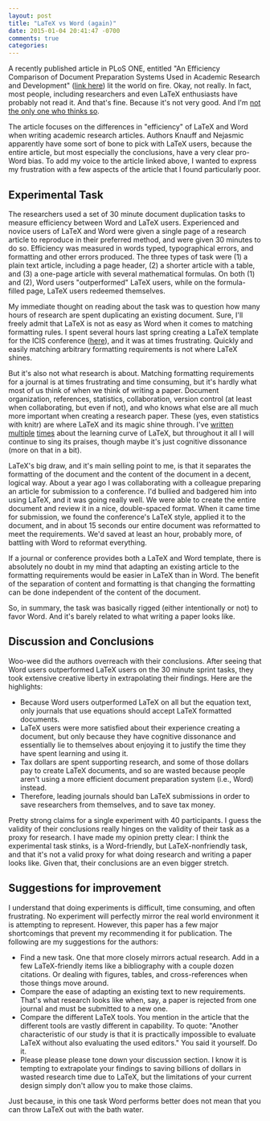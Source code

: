 ```yaml
---
layout: post
title: "LaTeX vs Word (again)"
date: 2015-01-04 20:41:47 -0700
comments: true
categories: 
---
```


A recently published article in PLoS ONE, entitled "An Efficiency Comparison of Document
Preparation Systems Used in Academic Research and Development"
([link here](http://www.plosone.org/article/info:doi/10.1371/journal.pone.0115069))
lit the world on fire. Okay, not really. In fact, most people, including researchers and
even LaTeX enthusiasts have probably not read it. And that's fine. Because it's not very
good. And I'm
[not the only one who thinks so](http://serialmentor.com/blog/2014/12/27/post-publication-review-of-the-plos-one-paper-comparing-ms-word-and-latex-how-not-to-compare-document-preparation).

The article focuses on the differences in "efficiency" of LaTeX and Word when writing
academic research articles. Authors Knauff and Nejasmic apparently have some sort of bone
to pick with LaTeX users, because the entire article, but most especially the conclusions,
have a very clear pro-Word bias. To add my voice to the article linked above, I wanted to
express my frustration with a few aspects of the article that I found particularly poor.

## Experimental Task

The researchers used a set of 30 minute document duplication tasks to measure efficiency
between Word and LaTeX users. Experienced and novice users of LaTeX and Word were given a
single page of a research article to reproduce in their preferred method, and were given
30 minutes to do so. Efficiency was measured in words typed, typographical errors, and
formatting and other errors produced. The three types of task were (1) a plain text
article, including a page header, (2) a shorter article with a table, and (3) a one-page
article with several mathematical formulas. On both (1) and (2), Word users "outperformed"
LaTeX users, while on the formula-filled page, LaTeX users redeemed themselves.

My immediate thought on reading about the task was to question how many hours of research
are spent duplicating an existing document. Sure, I'll freely admit that LaTeX is not as
easy as Word when it comes to matching formatting rules. I spent several hours last spring
creating a LaTeX template for the ICIS conference
([here](http://www.schuetzler.net/blog/latex-icis-template/)), and it was at times
frustrating. Quickly and easily matching arbitrary formatting requirements is not where
LaTeX shines.

But it's also not what research is about. Matching formatting requirements for a journal
is at times frustrating and time consuming, but it's hardly what most of us think of when
we think of writing a paper. Document organization, references, statistics, collaboration,
version control (at least when collaborating, but even if not), and who knows what else
are all much more important when creating a research paper. These (yes, even statistics
with knitr) are where LaTeX and its magic shine through. I've
[written](http://www.schuetzler.net/blog/intro-to-using-git-and-bitbucket-for-collaboration/)
[multiple](http://www.schuetzler.net/blog/latex-for-researchers-pt-1/)
[times](http://www.schuetzler.net/blog/latex-for-researchers-pt-2/) about the learning
curve of LaTeX, but throughout it all I will continue to sing its praises, though maybe
it's just cognitive dissonance (more on that in a bit).

LaTeX's big draw, and it's main selling point to me, is that it separates the formatting
of the document and the content of the document in a decent, logical way. About a year ago
I was collaborating with a colleague preparing an article for submission to a
conference. I'd bullied and badgered him into using LaTeX, and it was going really
well. We were able to create the entire document and review it in a nice, double-spaced
format. When it came time for submission, we found the conference's LaTeX style, applied
it to the document, and in about 15 seconds our entire document was reformatted to meet
the requirements. We'd saved at least an hour, probably more, of battling with Word to
reformat everything.

If a journal or conference provides both a LaTeX and Word template, there is absolutely no
doubt in my mind that adapting an existing article to the formatting requirements would be
easier in LaTeX than in Word. The benefit of the separation of content and formatting is
that changing the formatting can be done independent of the content of the document.

So, in summary, the task was basically rigged (either intentionally or not) to favor
Word. And it's barely related to what writing a paper looks like.

## Discussion and Conclusions

Woo-wee did the authors overreach with their conclusions. After seeing that Word users
outperformed LaTeX users on the 30 minute sprint tasks, they took extensive creative
liberty in extrapolating their findings. Here are the highlights:

* Because Word users outperformed LaTeX on all but the equation text, only journals that
  use equations should accept LaTeX formatted documents.
* LaTeX users were more satisfied about their experience creating a document, but only
  because they have cognitive dissonance and essentially lie to themselves about enjoying
  it to justify the time they have spent learning and using it.
* Tax dollars are spent supporting research, and some of those dollars pay to create LaTeX
  documents, and so are wasted because people aren't using a more efficient document
  preparation system (i.e., Word) instead.
* Therefore, leading journals should ban LaTeX submissions in order to save researchers
  from themselves, and to save tax money.

Pretty strong claims for a single experiment with 40 participants. I guess the validity of
their conclusions really hinges on the validity of their task as a proxy for research. I
have made my opinion pretty clear: I think the experimental task stinks, is a
Word-friendly, but LaTeX-nonfriendly task, and that it's not a valid proxy for what doing
research and writing a paper looks like. Given that, their conclusions are an even bigger
stretch.

## Suggestions for improvement

I understand that doing experiments is difficult, time consuming, and often
frustrating. No experiment will perfectly mirror the real world environment it is
attempting to represent. However, this paper has a few major shortcomings that prevent my
recommending it for publication. The following are my suggestions for the authors:

* Find a new task. One that more closely mirrors actual research. Add in a few
  LaTeX-friendly items like a bibliography with a couple dozen citations. Or dealing with
  figures, tables, and cross-references when those things move around.
* Compare the ease of adapting an existing text to new requirements. That's what research
  looks like when, say, a paper is rejected from one journal and must be submitted to a
  new one.
* Compare the different LaTeX tools. You mention in the article that the different tools
  are vastly different in capability. To quote: "Another characteristic of our study is
  that it is practically impossible to evaluate LaTeX without also evaluating the used
  editors." You said it yourself. Do it.
* Please please please tone down your discussion section. I know it is tempting to
  extrapolate your findings to saving billions of dollars in wasted research time due to
  LaTeX, but the limitations of your current design simply don't allow you to make those
  claims. 

Just because, in this one task Word performs better does not mean that you can throw LaTeX
out with the bath water. 

